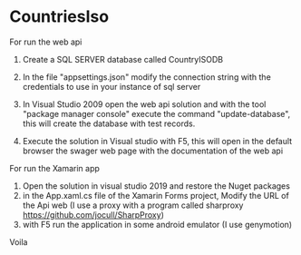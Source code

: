 # CountriesIso

For run the web api

1) Create a SQL SERVER database called CountryISODB
2) In the file "appsettings.json" modify the connection string with the credentials to use in your instance of sql server
3) In Visual Studio 2009 open the web api solution and with the tool "package manager console"
   execute the command "update-database", this will create the database with test records.

4) Execute the solution in Visual studio with F5, this will open in the default browser the swager web page with the documentation of the web api


For run the Xamarin app

1) Open the solution in visual studio 2019 and restore the Nuget packages
2) in the App.xaml.cs file of the Xamarin Forms project, Modify the URL of the Api web (I use a proxy with a program called sharproxy https://github.com/jocull/SharpProxy)
3) with F5 run the application in some android emulator (I use genymotion)


Voila
